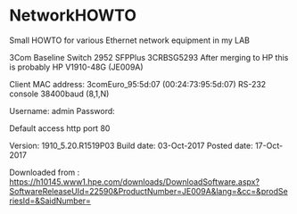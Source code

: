 # NetworkHOWTO

Small HOWTO for various Ethernet network equipment in my LAB

3Com Baseline Switch 2952 SFPPlus 3CRBSG5293 
After merging to HP this is probably HP V1910-48G (JE009A)

Client MAC address: 3comEuro_95:5d:07 (00:24:73:95:5d:07)
RS-232 console 38400baud (8,1,N)

Username: admin
Password: <blank>

Default access http port 80

Version: 	1910_5.20.R1519P03
Build date: 	03-Oct-2017
Posted date: 	17-Oct-2017

Downloaded from : https://h10145.www1.hpe.com/downloads/DownloadSoftware.aspx?SoftwareReleaseUId=22590&ProductNumber=JE009A&lang=&cc=&prodSeriesId=&SaidNumber=
